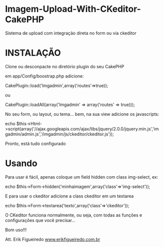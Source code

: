 Imagem-Upload-With-CKeditor-CakePHP
===================================

Sistema de upload com integração direta no form ou via ckeditor

INSTALAÇÃO
===================================

Clone ou desconpacte no diretório plugin do seu CakePHP

em app/Config/boostrap.php adicione:

CakePlugin::load('Imgadmin',array('routes'=>true));

ou

CakePlugin::loadAll(array('Imgadmin' => array('routes' => true)));

No seu form, ou layout, ou tema... bem, na sua view adicione os javascripts:

echo $this->Html->script(array('//ajax.googleapis.com/ajax/libs/jquery/2.0.0/jquery.min.js','imgadmin/admin.js','/imgadmin/js/ckeditor/ckeditor.js'));

Pronto, está tudo configurado

Usando
===================================

Para usar é fácil, apenas coloque um field hidden com class img-select, ex:

echo $this->Form->hidden('minhaimagem',array('class'=>'img-select'));

E para usar o ckeditor adicione a class ckeditor em um textarea

echo $this->Form->textarea('texto',array('class'=>'ckeditor'));

O CKeditor funciona normalmente, ou seja, com todas as funções e configurações que você precisar...

Bom uso!!!

Att. Erik Figueiredo
www.erikfigueiredo.com.br
